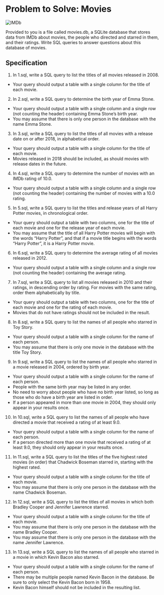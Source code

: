 # Problem to Solve: Movies

![IMDb](https://cs50.harvard.edu/x/2024/psets/7/movies/imdb.png)

Provided to you is a file called movies.db, a SQLite database that stores data from IMDb about movies, the people who directed and starred in them, and their ratings. Write SQL queries to answer questions about this database of movies.

## Specification

1. In 1.sql, write a SQL query to list the titles of all movies released in 2008.

- Your query should output a table with a single column for the title of each movie.

2. In 2.sql, write a SQL query to determine the birth year of Emma Stone.

- Your query should output a table with a single column and a single row (not counting the header) containing Emma Stone’s birth year.
- You may assume that there is only one person in the database with the name Emma Stone.

3. In 3.sql, write a SQL query to list the titles of all movies with a release date on or after 2018, in alphabetical order.

- Your query should output a table with a single column for the title of each movie.
- Movies released in 2018 should be included, as should movies with release dates in the future.

4. In 4.sql, write a SQL query to determine the number of movies with an IMDb rating of 10.0.

- Your query should output a table with a single column and a single row (not counting the header) containing the number of movies with a 10.0 rating.

5. In 5.sql, write a SQL query to list the titles and release years of all Harry Potter movies, in chronological order.

- Your query should output a table with two columns, one for the title of each movie and one for the release year of each movie.
- You may assume that the title of all Harry Potter movies will begin with the words “Harry Potter”, and that if a movie title begins with the words “Harry Potter”, it is a Harry Potter movie.

6. In 6.sql, write a SQL query to determine the average rating of all movies released in 2012.

- Your query should output a table with a single column and a single row (not counting the header) containing the average rating.

7. In 7.sql, write a SQL query to list all movies released in 2010 and their ratings, in descending order by rating. For movies with the same rating, order them alphabetically by title.

- Your query should output a table with two columns, one for the title of each movie and one for the rating of each movie.
- Movies that do not have ratings should not be included in the result.

8. In 8.sql, write a SQL query to list the names of all people who starred in Toy Story.

- Your query should output a table with a single column for the name of each person.
- You may assume that there is only one movie in the database with the title Toy Story.

9. In 9.sql, write a SQL query to list the names of all people who starred in a movie released in 2004, ordered by birth year.

- Your query should output a table with a single column for the name of each person.
- People with the same birth year may be listed in any order.
- No need to worry about people who have no birth year listed, so long as those who do have a birth year are listed in order.
- If a person appeared in more than one movie in 2004, they should only appear in your results once.

10. In 10.sql, write a SQL query to list the names of all people who have directed a movie that received a rating of at least 9.0.

- Your query should output a table with a single column for the name of each person.
- If a person directed more than one movie that received a rating of at least 9.0, they should only appear in your results once.

11. In 11.sql, write a SQL query to list the titles of the five highest rated movies (in order) that Chadwick Boseman starred in, starting with the highest rated.

- Your query should output a table with a single column for the title of each movie.
- You may assume that there is only one person in the database with the name Chadwick Boseman.

12. In 12.sql, write a SQL query to list the titles of all movies in which both Bradley Cooper and Jennifer Lawrence starred.

- Your query should output a table with a single column for the title of each movie.
- You may assume that there is only one person in the database with the name Bradley Cooper.
- You may assume that there is only one person in the database with the name Jennifer Lawrence.

13. In 13.sql, write a SQL query to list the names of all people who starred in a movie in which Kevin Bacon also starred.

- Your query should output a table with a single column for the name of each person.
- There may be multiple people named Kevin Bacon in the database. Be sure to only select the Kevin Bacon born in 1958.
- Kevin Bacon himself should not be included in the resulting list.
